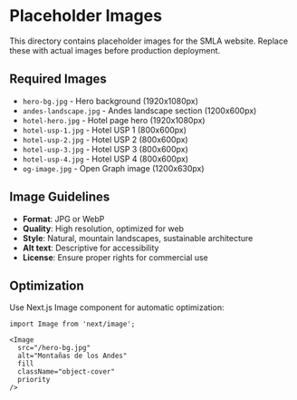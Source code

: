 # Placeholder Images

This directory contains placeholder images for the SMLA website. Replace these with actual images before production deployment.

## Required Images

- `hero-bg.jpg` - Hero background (1920x1080px)
- `andes-landscape.jpg` - Andes landscape section (1200x600px)
- `hotel-hero.jpg` - Hotel page hero (1920x1080px)
- `hotel-usp-1.jpg` - Hotel USP 1 (800x600px)
- `hotel-usp-2.jpg` - Hotel USP 2 (800x600px)
- `hotel-usp-3.jpg` - Hotel USP 3 (800x600px)
- `hotel-usp-4.jpg` - Hotel USP 4 (800x600px)
- `og-image.jpg` - Open Graph image (1200x630px)

## Image Guidelines

- **Format**: JPG or WebP
- **Quality**: High resolution, optimized for web
- **Style**: Natural, mountain landscapes, sustainable architecture
- **Alt text**: Descriptive for accessibility
- **License**: Ensure proper rights for commercial use

## Optimization

Use Next.js Image component for automatic optimization:
```tsx
import Image from 'next/image';

<Image
  src="/hero-bg.jpg"
  alt="Montañas de los Andes"
  fill
  className="object-cover"
  priority
/>
```



